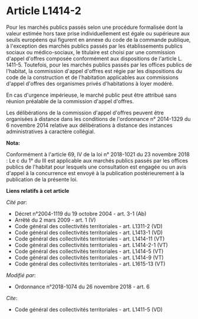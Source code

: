 # Article L1414-2

Pour les marchés publics passés selon une procédure formalisée dont la valeur estimée hors taxe prise individuellement est
égale ou supérieure aux seuils européens qui figurent en annexe du code de la commande publique, à l'exception des marchés
publics passés par les établissements publics sociaux ou médico-sociaux, le titulaire est choisi par une commission d'appel
d'offres composée conformément aux dispositions de l'article L. 1411-5. Toutefois, pour les marchés publics passés par les
offices publics de l'habitat, la commission d'appel d'offres est régie par les dispositions du code de la construction et de
l'habitation applicables aux commissions d'appel d'offres des organismes privés d'habitations à loyer modéré.

En cas d'urgence impérieuse, le marché public peut être attribué sans réunion préalable de la commission d'appel d'offres.

Les délibérations de la commission d'appel d'offres peuvent être organisées à distance dans les conditions de l'ordonnance n°
2014-1329 du 6 novembre 2014 relative aux délibérations à distance des instances administratives à caractère collégial.

**Nota:**

Conformément à l'article 69, IV de la loi n° 2018-1021 du 23 novembre 2018 : Le c du 1° du III est applicable aux marchés
publics passés par les offices publics de l'habitat pour lesquels une consultation est engagée ou un avis d'appel à la
concurrence est envoyé à la publication postérieurement à la publication de la présente loi.

**Liens relatifs à cet article**

_Cité par_:

  - Décret n°2004-1119 du 19 octobre 2004 - art. 3-1 (Ab)
  - Arrêté du 2 mars 2009 - art. 1 (V)
  - Code général des collectivités territoriales - art. L1311-2 (VD)
  - Code général des collectivités territoriales - art. L1413-1 (VD)
  - Code général des collectivités territoriales - art. L1414-11 (VT)
  - Code général des collectivités territoriales - art. L1414-2-1 (VT)
  - Code général des collectivités territoriales - art. L1414-5 (VT)
  - Code général des collectivités territoriales - art. L1414-9 (VT)
  - Code général des collectivités territoriales - art. L1615-13 (VT)

_Modifié par_:

  - Ordonnance n°2018-1074 du 26 novembre 2018 - art. 6

_Cite_:

  - Code général des collectivités territoriales - art. L1411-5 (VD)
